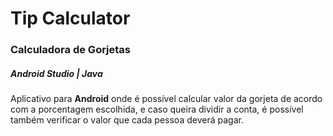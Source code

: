 # Tip Calculator
### Calculadora de Gorjetas
##### Android Studio | Java
Aplicativo para **Android** onde é possível calcular valor da gorjeta de acordo com a porcentagem escolhida, e caso queira dividir a conta, é possível também verificar o valor que cada pessoa deverá pagar. 
